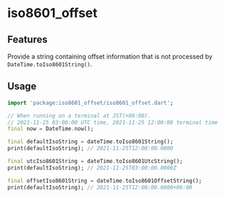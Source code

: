# iso8601_offset

## Features

Provide a string containing offset information that is not processed by `DateTime.toIso8601String()`.

## Usage

```dart
import 'package:iso8601_offset/iso8601_offset.dart';

// When running on a terminal at JST(+09:00).
// 2021-11-25 03:00:00 UTC time, 2021-11-25 12:00:00 terminal time
final now = DateTime.now();

final defaultIsoString = dateTime.toIso8601String();
print(defaultIsoString); // 2021-11-25T12:00:00.0000

final utcIso8601String = dateTime.toIso8601UtcString();
print(defaultIsoString); // 2021-11-25T03:00:00.0000Z

final offsetIso8601String = dateTime.toIso8601OffsetString();
print(defaultIsoString); // 2021-11-25T12:00:00.0000+09:00
```
